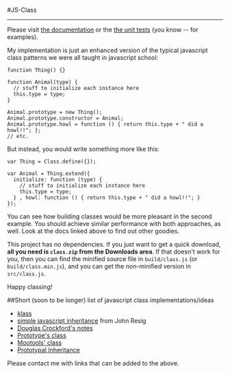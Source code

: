#JS-Class

---

Please visit [the documentation](http://benekastah.github.com/JS-Class/ "The documentation") 
or the [the unit tests](https://github.com/benekastah/JS-Class/blob/master/test/spec/javascripts/classSpec.js "Class Unit Tests")
(you know -- for examples).

My implementation is just an enhanced version of the typical javascript class patterns we were all taught in javascript
school:

```
function Thing() {}

function Animal(type) {
  // stuff to initialize each instance here
  this.type = type;
}

Animal.prototype = new Thing();
Animal.prototype.constructor = Animal;
Animal.prototype.howl = function () { return this.type + " did a howl!!"; };
// etc.
```

But instead, you would write something more like this:

```
var Thing = Class.define({});

var Animal = Thing.extend({
  initialize: function (type) {
    // stuff to initialize each instance here
    this.type = type;
  } , howl: function () { return this.type + " did a howl!!"; }
});
```

You can see how building classes would be more pleasant in the second example. You should achieve similar
performance with both approaches, as well. Look at the docs linked above to find out other goodies.

This project has no dependencies. If you just want to get a quick download, **all you need is `class.zip` from the Downloads area**.
If that doesn't work for you, then you can find the minified source file in `build/class.js` (or `build/class.min.js`),
and you can get the non-minified version in `src/class.js`.

Happy classing!

##Short (soon to be longer) list of javascript class implementations/ideas
  * [klass](http://www.dustindiaz.com/klass)
  * [simple javascript inheritance](http://ejohn.org/blog/simple-javascript-inheritance/) from John Resig
  * [Douglas Crockford's notes](http://www.crockford.com/javascript/inheritance.html)
  * [Prototype's class](http://www.prototypejs.org/api/class)
  * [Mootools' class](http://mootools.net/docs/core/Class/Class)
  * [Prototypal Inheritance](http://howtonode.org/prototypical-inheritance)

Please contact me with links that can be added to the above.